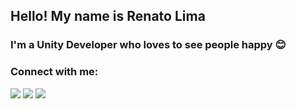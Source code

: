 ## Hello! My name is Renato Lima

### I'm a Unity Developer who loves to see people happy 😊

### Connect with me:
[![](https://img.shields.io/static/v1?&label=&message=Instagram&color=E4405F&logo=instagram&logoColor=white)][instagram]
[![](https://img.shields.io/static/v1?label=&message=LinkedIn&color=0A66C2&logo=linkedin)][linkedin]
[![](https://img.shields.io/static/v1?label=&message=Itch.io&color=FA5C5C&logo=itchdotio&logoColor=white)][itchio]

<br />

<!--### Languages and Tools:-->
[instagram]: https://www.instagram.com/conkistme/
[linkedin]: https://www.linkedin.com/in/realimatech
[itchio]: https://realimatech.itch.io/
